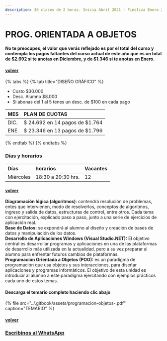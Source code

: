 ```yaml
---
description: 30 clases de 2 horas. Inicia Abril 2021 - Finaliza Enero 2022
---
```


# PROG. ORIENTADA A OBJETOS

#### No te preocupes, el valor que verás reflejado es por el total del curso y contempla los pagos faltantes del curso actual de este año que es un total de $2.692 si te anotas en Diciembre, y de $1.346 si te anotas en Enero.

#### [volver](../)

{% tabs %}
{% tab title="DISEÑO GRÁFICO" %}
* Costo $30.000
* Desc. Alumno $8.000
* Si abonas del 1 al 5 tenes un desc. de $100 en cada pago

| MES | PLAN DE CUOTAS |
| :--- | :--- |
| DIC. | $ 24.692 en 14 pagos de $1.764 |
| ENE. | $ 23.346 en 13 pagos de $1.796 |
{% endtab %}
{% endtabs %}

### Días y horarios

| Días | horarios | Vacantes |
| :--- | :--- | :--- |
| Miércoles | 18:30 a 20:30 hrs. | 12 |

#### [volver](../)

**Diagramación lógica \(algoritmos\)**: contendrá resolución de problemas, entes que intervienen, modo de resolverlos, conceptos de algoritmos, ingreso y salida de datos, estructuras de control, entre otros. Cada tema con ejercitación, explicado paso a paso, junto a una serie de ejercicios de aplicación real.  
**Base de Datos:** se expondrá al alumno al diseño y creación de bases de datos y manipulación de los datos.  
**Desarrollo de Aplicaciones Windows \(Visual Studio.NET\):** El objetivo central es desarrollar programas y aplicaciones en una de las plataformas de desarrollo más utilizada en la actualidad, pero a su vez preparar al alumno para enfrentar futuros cambios de plataformas.  
**Programación Orientada a Objetos \(POO\):** es un paradigma de programación que usa objetos y sus interacciones, para diseñar aplicaciones y programas informáticos. El objetivo de esta unidad es introducir al alumno a este paradigma ejercitando con ejemplos prácticos cada uno de estos temas.

#### Descarga el temario completo haciendo clic abajo

{% file src="../.gitbook/assets/programacion-objetos-.pdf" caption="TEMARIO" %}

#### [volver](../)

### [Escribinos al WhatsApp](http://wa.me/5491164622877?text=Me%20interesa%20el%20curso%20de%20Prog.%20Objetos)

